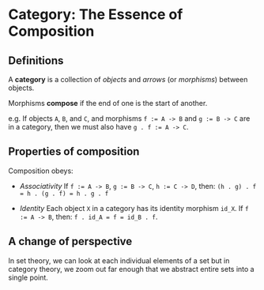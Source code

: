 # Category: The Essence of Composition

## Definitions

A **category** is a collection of *objects* and *arrows* (or *morphisms*) between objects.

Morphisms **compose** if the end of one is the start of another.

e.g. If objects `A`, `B`, and `C`, and morphisms `f := A -> B` and `g := B -> C` are in a category, then we must also have `g . f := A -> C`.

## Properties of composition

Composition obeys:

-   *Associativity*
    If `f := A -> B`, `g := B -> C`, `h := C -> D`, then:
    `(h . g) . f = h . (g . f) = h . g . f`

-   *Identity*
    Each object `X` in a category has its identity morphism `id_X`.
    If `f := A -> B`, then:
    `f . id_A = f = id_B . f`.

## A change of perspective

In set theory, we can look at each individual elements of a set but in category theory, we zoom out far enough that we abstract entire sets into a single point.